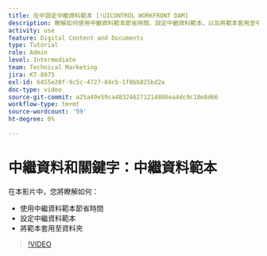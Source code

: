 ```yaml
---
title: 在中設定中繼資料範本 [!UICONTROL WORKFRONT DAM]
description: 瞭解如何使用中繼資料範本節省時間、設定中繼資料範本，以及將範本套用至中的資料夾 [!UICONTROL WORKFRONT DAM].
activity: use
feature: Digital Content and Documents
type: Tutorial
role: Admin
level: Intermediate
team: Technical Marketing
jira: KT-8975
exl-id: 6455e20f-9c5c-4727-84cb-1f8bb825bd2a
doc-type: video
source-git-commit: a25a49e59ca483246271214886ea4dc9c10e8d66
workflow-type: tm+mt
source-wordcount: '59'
ht-degree: 0%

---
```


# 中繼資料和關鍵字：中繼資料範本

在本影片中，您將瞭解如何：

* 使用中繼資料範本節省時間
* 設定中繼資料範本
* 將範本套用至資料夾

>[!VIDEO](https://video.tv.adobe.com/v/335238/?quality=12&learn=on)
